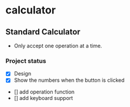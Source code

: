 # calculator

## Standard Calculator

- Only accept one operation at a time.

### Project status

- [x] Design
- [x] Show the numbers when the button is clicked
- [] add operation function
- [] add keyboard support
